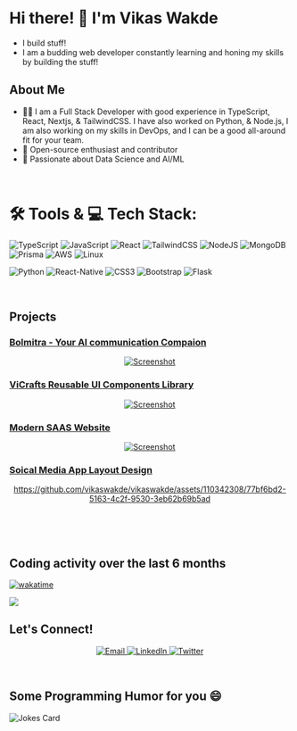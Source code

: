 # Hi there! 👋 I'm Vikas Wakde

- I build stuff! 
- I am a budding web developer constantly learning and honing my skills by building the stuff!

## About Me

- 👨‍💻 I am a Full Stack Developer with good experience in TypeScript, React, Nextjs, & TailwindCSS. I have also worked on Python, & Node.js, I am also working on my skills in DevOps, and I can be a good all-around fit for your team.
- 🌟 Open-source enthusiast and contributor
- 🚀 Passionate about Data Science and AI/ML

<br>

# 🛠 Tools & 💻 Tech Stack:

![TypeScript](https://img.shields.io/badge/typescript-%23007ACC.svg?style=for-the-badge&logo=typescript&logoColor=white)
![JavaScript](https://img.shields.io/badge/javascript-%23323330.svg?style=for-the-badge&logo=javascript&logoColor=%23F7DF1E) 
![React](https://img.shields.io/badge/react-%2320232a.svg?style=for-the-badge&logo=react&logoColor=%2361DAFB) 
![TailwindCSS](https://img.shields.io/badge/tailwindcss-FF6C37?style=for-the-badge&logo=tailwindcss&logoColor=white) 
![NodeJS](https://img.shields.io/badge/node.js-6DA55F?style=for-the-badge&logo=node.js&logoColor=white) 
![MongoDB](https://img.shields.io/badge/MongoDB-%234ea94b.svg?style=for-the-badge&logo=mongodb&logoColor=white) 
![Prisma](https://img.shields.io/badge/Prisma-3982CE?style=for-the-badge&logo=Prisma&logoColor=white)
![AWS](https://img.shields.io/badge/AWS-%23FF9900.svg?style=for-the-badge&logo=amazon-aws&logoColor=white)
![Linux](https://img.shields.io/badge/Linux-FCC624?style=for-the-badge&logo=linux&logoColor=black)

![Python](https://img.shields.io/badge/python-3670A0?style=for-the-badge&logo=python&logoColor=ffdd54)
![React-Native](https://img.shields.io/badge/react_native-%2320232a.svg?style=for-the-badge&logo=react&logoColor=%23F7DF1E) 
![CSS3](https://img.shields.io/badge/css3-%231572B6.svg?style=for-the-badge&logo=css3&logoColor=white) 
![Bootstrap](https://img.shields.io/badge/bootstrap-%23563D7C.svg?style=for-the-badge&logo=bootstrap&logoColor=white) 
![Flask](https://img.shields.io/badge/flask-%23000.svg?style=for-the-badge&logo=flask&logoColor=white)





<br>
      
## Projects


### [Bolmitra - Your AI communication Compaion](https://vicraft.vercel.app/)

<div align="center">
  <a href="https://https://vicraft.vercel.app/" target="_blank">
            <img src="https://github.com/user-attachments/assets/b86ee41e-ee9e-4d72-a229-dd03ec406a97" alt="Screenshot" style="max-width:100%;">
  </a>
</div>


### [ViCrafts Reusable UI Components Library](https://vicraft.vercel.app/)

<div align="center">
  <a href="https://https://vicraft.vercel.app/" target="_blank">
            <img src="https://github.com/user-attachments/assets/b86ee41e-ee9e-4d72-a229-dd03ec406a97" alt="Screenshot" style="max-width:100%;">
  </a>
</div>


### [Modern SAAS Website](https://your-search-box.vercel.app/)

<div align="center">
  <a href="https://your-search-box.vercel.app/" target="_blank">
    <img src="https://github.com/user-attachments/assets/6dd03fa5-947f-4700-8a2c-0dd315c27114" alt="Screenshot" style="max-width:100%;">
  </a>
</div>



### <a href="https://github.com/vikaswakde/chat-ui" target="_blank">Soical Media App Layout Design</a>

<div align='center'>

 https://github.com/vikaswakde/vikaswakde/assets/110342308/77bf6bd2-5163-4c2f-9530-3eb62b69b5ad

 </div>


<br>

<br>

<br>



## Coding activity over the last 6 months

[![wakatime](https://wakatime.com/badge/user/e0924061-b0ef-42bd-ae36-7f85d3424693.svg)](https://wakatime.com/@vikaswakde)

<img align="center" src="https://wakatime.com/share/@vikaswakde/8623fd3d-2424-4de9-a61f-7537d6837d4a.svg"/>

<br>


## Let's Connect!

<p align="center">
  <a href="mailto:vikaswakdepc@gmail.com">
    <img src="https://img.shields.io/badge/Email-vikaswakdepc%40gmail.com-red?style=flat-square&logo=gmail" alt="Email">
  </a>
  <a href="https://www.linkedin.com/in/vikas-wakde-a7b1b6227/">
    <img src="https://img.shields.io/badge/LinkedIn-Vikas%20Wakde-blue?style=flat-square&logo=linkedin" alt="LinkedIn">
  </a>
  <a href="https://twitter.com/vikaswakdeos">
    <img src="https://img.shields.io/badge/Twitter-vikaswakdeos-blue?style=flat-square&logo=twitter" alt="Twitter">
  </a>
</p>

<br>

## Some Programming Humor for you :smile:

![Jokes Card](https://readme-jokes.vercel.app/api?theme=dark)

<br>
